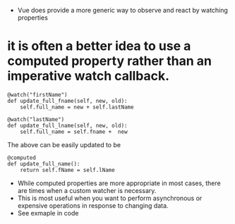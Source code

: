 * Vue does provide a more generic way to observe and react by  watching properties

# it is often a better idea to use a computed property rather than an imperative watch callback. 

```
@watch("firstName")
def update_full_fname(self, new, old):
    self.full_name = new + self.lastName

@watch("lastName")
def update_full_lname(self, new, old):
    self.full_name = self.fname +  new
```

The above can be easily updated to be

```
@computed
def update_full_name():
    return self.fName = self.lName
```


* While computed properties are more appropriate in most cases, there are times when a custom watcher is necessary. 
 * This is most useful when you want to perform asynchronous or expensive operations in response to changing data.
 * See exmaple in code






